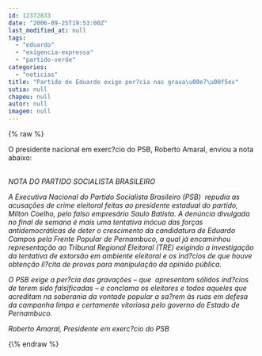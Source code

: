 ```yaml
---
id: 12372833
date: "2006-09-25T19:53:00Z"
last_modified_at: null
tags:
  - "eduardo"
  - "exigencia-expressa"
  - "partido-verde"
categories:
  - "noticias"
title: "Partido de Eduardo exige per?cia nas grava\u00e7\u00f5es"
sutia: null
chapeu: null
autor: null
imagem: null
---
```

{\% raw %}
<p><P>O presidente nacional em exerc?cio do PSB, Roberto Amaral, enviou a nota abaixo:</P></p>
<p><P><BR><EM>NOTA DO PARTIDO SOCIALISTA BRASILEIRO</EM></P></p>
<p><P><EM>A Executiva Nacional do Partido Socialista Brasileiro (PSB)&nbsp; repudia as acusações de crime eleitoral feitas ao presidente estadual do partido, Milton Coelho, pelo falso empresário Saulo Batista. A denúncia divulgada no final de semana é mais uma tentativa inócua das forças antidemocráticas de deter o crescimento da candidatura de Eduardo Campos pela Frente Popular de Pernambuco, a qual já encaminhou representação ao Tribunal Regional Eleitoral (TRE) exigindo a investigação da tentativa de extorsão em ambiente eleitoral e os ind?cios de que houve obtenção il?cita de provas para manipulação da opinião pública.</EM></P></p>
<p><P><EM>O PSB exige a per?cia das gravações – que&nbsp; apresentam sólidos ind?cios de terem sido falsificadas – e conclama os eleitores e todos aqueles que acreditam na soberania da vontade popular a sa?rem às ruas em defesa da campanha limpa e certamente vitoriosa pelo governo do Estado de<BR>Pernambuco.</EM></P></p>
<p><P><EM>Roberto Amaral, Presidente em exerc?cio do PSB</EM></P> </p>
{\% endraw %}